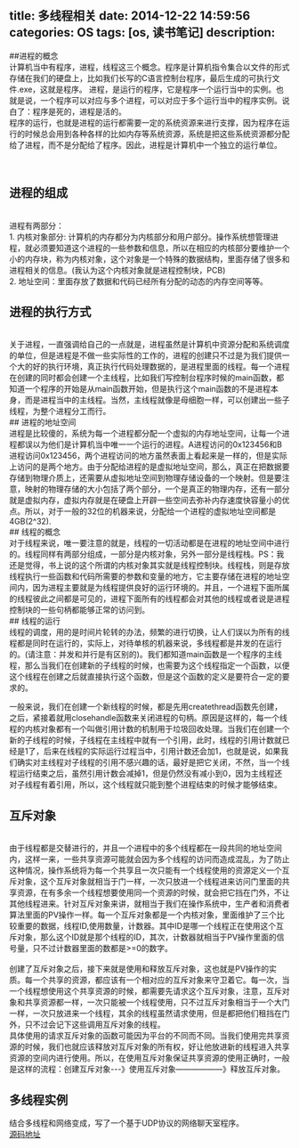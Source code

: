 title: 多线程相关
date: 2014-12-22 14:59:56
categories: OS
tags: [os, 读书笔记]
description:
---


##进程的概念
<br>
计算机当中有程序，进程，线程这三个概念。程序是计算机指令集合以文件的形式存储在我们的硬盘上，比如我们长写的C语言控制台程序，最后生成的可执行文件.exe，这就是程序。
进程，是运行的程序，它是程序一个运行当中的实例。也就是说，一个程序可以对应与多个进程，可以对应于多个运行当中的程序实例。说白了：程序是死的，进程是活的。<br>
程序的运行，也就是进程的运行都需要一定的系统资源来进行支撑，因为程序在运行的时候总会用到各种各样的比如内存等系统资源，系统是把这些系统资源都分配给了进程，而不是分配给了程序。因此，进程是计算机中一个独立的运行单位。

<br>

## 进程的组成
<br>
进程有两部分：<br>
1. 内核对象部分: 计算机的内存都分为内核部分和用户部分。操作系统想管理进程，就必须要知道这个进程的一些参数和信息，所以在相应的内核部分要维护一个小的内存块，称为内核对象，这个对象是一个特殊的数据结构，里面存储了很多和进程相关的信息。(我认为这个内核对象就是进程控制块，PCB)<br>
2. 地址空间：里面存放了数据和代码已经所有分配的动态的内存空间等等。
<br>

## 进程的执行方式
<br>
关于进程，一直强调给自己的一点就是，进程虽然是计算机中资源分配和系统调度的单位，但是进程是不做一些实际性的工作的，进程的创建只不过是为我们提供一个大的好的执行环境，真正执行代码处理数据的，是进程里面的线程。每一个进程在创建的同时都会创建一个主线程，比如我们写控制台程序时候的main函数，都知道一个程序的开始是从main函数开始，但是执行这个main函数的不是进程本身，而是进程当中的主线程。当然，主线程就像是母细胞一样，可以创建出一些子线程，为整个进程分工而行。
<br>
## 进程的地址空间
<br>
进程是比较傻的，系统为每一个进程都分配一个虚拟的内存地址空间，让每一个进程都误以为他们是计算机当中唯一一个运行的进程。A进程访问的0x123456和B进程访问0x123456，两个进程访问的地方虽然表面上看起来是一样的，但是实际上访问的是两个地方。由于分配给进程的是虚拟地址空间，那么，真正在把数据要存储到物理介质上，还需要从虚拟地址空间到物理存储设备的一个映射。但是要注意，映射的物理存储的大小包括了两个部分，一个是真正的物理内存，还有一部分就是虚拟内存，虚拟内存就是在硬盘上开辟一些空间去弥补内存速度快容量小的优点。所以，对于一般的32位的机器来说，分配给一个进程的虚拟地址空间都是4GB(2^32).
<br>
## 线程的概念
<br>
对于线程来说，唯一要注意的就是，线程的一切活动都是在进程的地址空间中进行的。线程同样有两部分组成，一部分是内核对象，另外一部分是线程栈。PS：我还是觉得，书上说的这个所谓的内核对象其实就是线程控制块。线程栈，则是存放线程执行一些函数和代码所需要的参数和变量的地方，它主要存储在进程的地址空间内，因为进程主要就是为线程提供良好的运行环境的。并且，一个进程下面所属的线程彼此之间都是可见的，进程下面所有的线程都会对其他的线程或者说是进程控制块的一些句柄都能够正常的访问到。
<br>
## 线程的运行
<br>
线程的调度，用的是时间片轮转的办法，频繁的进行切换，让人们误以为所有的线程都是同时在运行的，实际上，对待单核的机器来说，多线程都是并发的在运行的。(请注意：并发和并行是有区别的)。我们都知道main函数是一个程序的主线程，那么当我们在创建新的子线程的时候，也需要为这个线程指定一个函数，以便这个线程在创建之后就直接执行这个函数，但是这个函数的定义是要符合一定的要求的。

一般来说，我们在创建一个新线程的时候，都是先用createthread函数先创建，之后，紧接着就用closehandle函数来关闭进程的句柄。原因是这样的，每一个线程的内核对象都有一个叫做引用计数的机制用于垃圾回收处理。当我们在创建一个新的子线程的时候，子线程在主线程中就有一个引用，此时，线程的引用计数就已经是1了，后来在线程的实际运行过程当中，引用计数还会加1，也就是说，如果我们确实对主线程对子线程的引用不感兴趣的话，最好是把它关闭，不然，当一个线程运行结束之后，虽然引用计数会减掉1，但是仍然没有减小到0，因为主线程还对子线程有着引用，所以，这个线程就只能到整个进程结束的时候才能够结束。
<br>

## 互斥对象
<br>
由于线程都是交替进行的，并且一个进程中的多个线程都在一段共同的地址空间内，这样一来，一些共享资源可能就会因为多个线程的访问而造成混乱，为了防止这种情况，操作系统将为每一个共享且一次只能有一个线程使用的资源定义一个互斥对象，这个互斥对象就相当于门一样，一次只放进一个线程进来访问门里面的共享资源，在有多余一个线程想要使用同一个资源的时候，就会把它挡在门外，不让其他线程进来。针对互斥对象来讲，就相当于我们在操作系统中，生产者和消费者算法里面的PV操作一样。每一个互斥对象都是一个内核对象，里面维护了三个比较重要的数据，线程ID,使用数量，计数器。其中ID是哪一个线程正在使用这个互斥对象，那么这个ID就是那个线程的ID，其次，计数器就相当于PV操作里面的信号量，只不过计数器里面的数都是>=0的数字。<br>
<br>
创建了互斥对象之后，接下来就是使用和释放互斥对象，这也就是PV操作的实质。每一个共享的资源，都应该有一个相对应的互斥对象来守卫着它。每一次，当一个线程想使用这个共享资源的时候，都需要先请求这个互斥对象，注意，互斥对象和共享资源都一样，一次只能被一个线程使用，只不过互斥对象相当于一个大门一样，一次只放进来一个线程，其余的线程虽然请求使用，但是都把他们租挡在门外，只不过会记下这些调用互斥对象的线程。<br>
具体使用的请求互斥对象的函数可能因为平台的不同而不同。当我们使用完共享资源的时候，我们也就应该释放对互斥对象的所有权，好让他放进新的线程进入共享资源的空间内进行使用。所以，在使用互斥对象保证共享资源的使用正确时，一般是这样的流程：创建互斥对象---》使用互斥对象——————》释放互斥对象。
<br>

## 多线程实例
结合多线程和网络变成，写了一个基于UDP协议的网络聊天室程序。<br>
[源码地址](https://github.com/fengzixu/MultiThreading-Chat-Programe)

